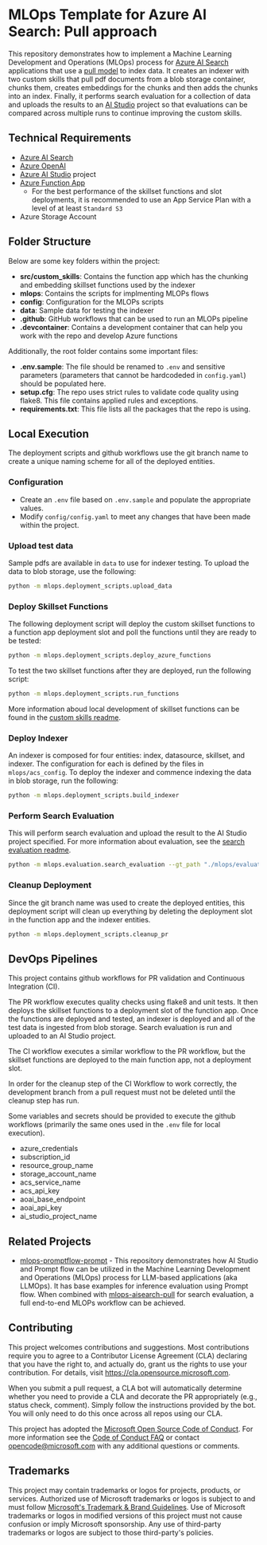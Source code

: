 # MLOps Template for Azure AI Search: Pull approach

This repository demonstrates how to implement a Machine Learning Development and Operations (MLOps) process for [Azure AI Search](https://learn.microsoft.com/en-us/azure/search/) applications that use a [pull model](https://learn.microsoft.com/en-us/azure/search/search-what-is-data-import#pulling-data-into-an-index) to index data. It creates an indexer with two custom skills that pull pdf documents from a blob storage container, chunks them, creates embeddings for the chunks and then adds the chunks into an index. Finally, it performs search evaluation for a collection of data and uploads the results to an [AI Studio](https://learn.microsoft.com/en-us/azure/ai-studio/) project so that evaluations can be compared across multiple runs to continue improving the custom skills.

## Technical Requirements

- [Azure AI Search](https://learn.microsoft.com/en-us/azure/search/)
- [Azure OpenAI](https://learn.microsoft.com/en-us/azure/ai-services/openai/overview)
- [Azure AI Studio](https://learn.microsoft.com/en-us/azure/ai-studio/) project
- [Azure Function App](https://learn.microsoft.com/en-us/azure/azure-functions/)
  - For the best performance of the skillset functions and slot deployments, it is recommended to use an App Service Plan with a level of at least `Standard S3`
- Azure Storage Account

## Folder Structure

Below are some key folders within the project:

- **src/custom_skills**: Contains the function app which has the chunking and embedding skillset functions used by the indexer
- **mlops**: Contains the scripts for implmenting MLOPs flows
- **config**: Configuration for the MLOPs scripts
- **data**: Sample data for testing the indexer
- **.github**: GitHub workflows that can be used to run an MLOPs pipeline
- **.devcontainer**: Contains a development container that can help you work with the repo and develop Azure functions

Additionally, the root folder contains some important files:

- **.env.sample**: The file should be renamed to `.env` and sensitive parameters (parameters that cannot be hardcodeded in `config.yaml`) should be populated here.
- **setup.cfg**: The repo uses strict rules to validate code quality using flake8. This file contains applied rules and exceptions.
- **requirements.txt**: This file lists all the packages that the repo is using.

## Local Execution

The deployment scripts and github workflows use the git branch name to create a unique naming scheme for all of the deployed entities.

### Configuration

- Create an `.env` file based on `.env.sample` and populate the appropriate values.
- Modify `config/config.yaml` to meet any changes that have been made within the project.

### Upload test data

Sample pdfs are available in `data` to use for indexer testing.  To upload the data to blob storage, use the following:

```sh
python -m mlops.deployment_scripts.upload_data
```

### Deploy Skillset Functions

The following deployment script will deploy the custom skillset functions to a function app deployment slot and poll the functions until they are ready to be tested:

```sh
python -m mlops.deployment_scripts.deploy_azure_functions
```

To test the two skillset functions after they are deployed, run the following script:

```sh
python -m mlops.deployment_scripts.run_functions
```

More information aboud local development of skillset functions can be found in the [custom skills readme](./src/custom_skills/readme.md).

### Deploy Indexer

An indexer is composed for four entities: index, datasource, skillset, and indexer.  The configuration for each is defined by the files in `mlops/acs_config`. To deploy the indexer and commence indexing the data in blob storage, run the following:

```sh
python -m mlops.deployment_scripts.build_indexer
```

### Perform Search Evaluation

This will perform search evaluation and upload the result to the AI Studio project specified. For more information about evaluation, see the [search evaluation readme](/mlops/evaluation/readme.md).

```sh
python -m mlops.evaluation.search_evaluation --gt_path "./mlops/evaluation/data/search_evaluation_data.jsonl" --semantic_config my-semantic-config`
```

### Cleanup Deployment

Since the git branch name was used to create the deployed entities, this deployment script will clean up everything by deleting the deployment slot in the function app and the indexer entities.

```sh
python -m mlops.deployment_scripts.cleanup_pr
```

## DevOps Pipelines

This project contains github workflows for PR validation and Continuous Integration (CI).

The PR workflow executes quality checks using flake8 and unit tests. It then deploys the skillset functions to a deployment slot of the function app.  Once the functions are deployed and tested, an indexer is deployed and all of the test data is ingested from blob storage.  Search evaluation is run and uploaded to an AI Studio project.

The CI workflow executes a similar workflow to the PR workflow, but the skillset functions are deployed to the main function app, not a deployment slot.

In order for the cleanup step of the CI Workflow to work correctly, the development branch from a pull request must not be deleted until the cleanup step has run.

Some variables and secrets should be provided to execute the github workflows (primarily the same ones used in the `.env` file for local execution).

- azure_credentials
- subscription_id
- resource_group_name
- storage_account_name
- acs_service_name
- acs_api_key
- aoai_base_endpoint
- aoai_api_key
- ai_studio_project_name

## Related Projects

- [mlops-promptflow-prompt](https://github.com/microsoft/mlops-promptflow-prompt) - This repository demonstrates how AI Studio and Prompt flow can be utilized in the Machine Learning Development and Operations (MLOps) process for LLM-based applications (aka LLMOps). It has base examples for inference evaluation using Prompt flow. When combined with [mlops-aisearch-pull](/README.md) for search evaluation, a full end-to-end MLOPs workflow can be achieved.

## Contributing

This project welcomes contributions and suggestions.  Most contributions require you to agree to a
Contributor License Agreement (CLA) declaring that you have the right to, and actually do, grant us
the rights to use your contribution. For details, visit <https://cla.opensource.microsoft.com>.

When you submit a pull request, a CLA bot will automatically determine whether you need to provide
a CLA and decorate the PR appropriately (e.g., status check, comment). Simply follow the instructions
provided by the bot. You will only need to do this once across all repos using our CLA.

This project has adopted the [Microsoft Open Source Code of Conduct](https://opensource.microsoft.com/codeofconduct/).
For more information see the [Code of Conduct FAQ](https://opensource.microsoft.com/codeofconduct/faq/) or
contact [opencode@microsoft.com](mailto:opencode@microsoft.com) with any additional questions or comments.

## Trademarks

This project may contain trademarks or logos for projects, products, or services. Authorized use of Microsoft
trademarks or logos is subject to and must follow
[Microsoft's Trademark & Brand Guidelines](https://www.microsoft.com/en-us/legal/intellectualproperty/trademarks/usage/general).
Use of Microsoft trademarks or logos in modified versions of this project must not cause confusion or imply Microsoft sponsorship.
Any use of third-party trademarks or logos are subject to those third-party's policies.
